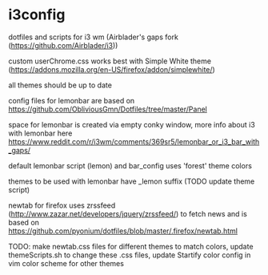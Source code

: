 # i3config
dotfiles and scripts for i3 wm (Airblader's gaps fork (https://github.com/Airblader/i3))

custom userChrome.css works best with Simple White theme (https://addons.mozilla.org/en-US/firefox/addon/simplewhite/)

all themes should be up to date

config files for lemonbar are based on https://github.com/ObliviousGmn/Dotfiles/tree/master/Panel

space for lemonbar is created via empty conky window, more info about i3 with lemonbar here https://www.reddit.com/r/i3wm/comments/369sr5/lemonbar_or_i3_bar_with_gaps/

default lemonbar script (lemon) and bar_config uses 'forest' theme colors

themes to be used with lemonbar have _lemon suffix (TODO update theme script)

newtab for firefox uses zrssfeed (http://www.zazar.net/developers/jquery/zrssfeed/) to fetch news 
and is based on https://github.com/pyonium/dotfiles/blob/master/.firefox/newtab.html

TODO: make newtab.css files for different themes to match colors, update themeScripts.sh to change
these .css files, update Startify color config in vim color scheme for other themes


